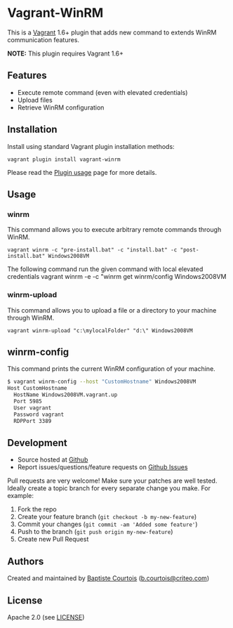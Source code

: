 # <a name="title"></a> Vagrant-WinRM

This is a [Vagrant][vagrant_dl] 1.6+ plugin that adds new command to extends WinRM communication features.

**NOTE:** This plugin requires Vagrant 1.6+

## <a name="features"></a> Features

* Execute remote command (even with elevated credentials)
* Upload files
* Retrieve WinRM configuration

## <a name="installation"></a> Installation

Install using standard Vagrant plugin installation methods:

    vagrant plugin install vagrant-winrm

Please read the [Plugin usage][plugin_usage] page for more details.

## <a name="usage"></a> Usage

### <a name="usage-winrm"> winrm

This command allows you to execute arbitrary remote commands through WinRM.

    vagrant winrm -c "pre-install.bat" -c "install.bat" -c "post-install.bat" Windows2008VM

The following command run the given command with local elevated credentials
    vagrant winrm -e -c "winrm get winrm/config Windows2008VM

### <a name="usage-winrm-upload"> winrm-upload

This command allows you to upload a file or a directory to your machine through WinRM.

    vagrant winrm-upload "c:\mylocalFolder" "d:\" Windows2008VM

## <a name="usage-winrm-config"> winrm-config

This command prints the current WinRM configuration of your machine.

```bash
$ vagrant winrm-config --host "CustomHostname" Windows2008VM
Host CustomHostname
  HostName Windows2008VM.vagrant.up
  Port 5985
  User vagrant
  Password vagrant
  RDPPort 3389
```

## <a name="development"></a> Development

* Source hosted at [Github][repo]
* Report issues/questions/feature requests on [Github Issues][issues]

Pull requests are very welcome! Make sure your patches are well tested.
Ideally create a topic branch for every separate change you make. For
example:

1. Fork the repo
2. Create your feature branch (`git checkout -b my-new-feature`)
3. Commit your changes (`git commit -am 'Added some feature'`)
4. Push to the branch (`git push origin my-new-feature`)
5. Create new Pull Request

## <a name="authors"></a> Authors

Created and maintained by [Baptiste Courtois][author] (<b.courtois@criteo.com>)

## <a name="license"></a> License

Apache 2.0 (see [LICENSE][license])


[author]:                   https://github.com/Annih
[issues]:                   https://github.com/criteo/vagrant-winrm/issues
[license]:                  https://github.com/criteo/vagrant-winrm/blob/master/LICENSE
[repo]:                     https://github.com/criteo/vagrant-winrm
[plugin_usage]:             http://docs.vagrantup.com/v2/plugins/usage.html

[vagrant_dl]:               http://downloads.vagrantup.com/
